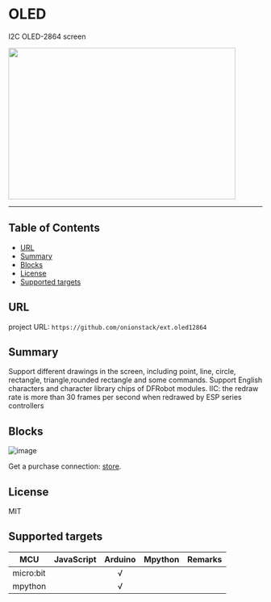 # OLED

I2C OLED-2864 screen

<img src="https://github.com/onionstack/ext.oled12864/blob/master/arduinoC/_images/featured.png" width="450" height="300" align=center>

---------------------------------------------------------

## Table of Contents

* [URL](#url)
* [Summary](#summary)
* [Blocks](#blocks)
* [License](#license)
* [Supported targets](#SupportedTargets)

## URL
project URL: ```https://github.com/onionstack/ext.oled12864```

## Summary
Support different drawings in the screen, including point, line, circle, rectangle, triangle,rounded rectangle and some commands.
Support English characters and character library chips of DFRobot modules.
IIC: the redraw rate is more than 30 frames per second when redrawed by ESP series controllers

## Blocks

![image](https://github.com/onionstack/ext.oled12864/blob/master/arduinoC/_images/blocks.png)


Get a purchase connection: [store](https://www.dfrobot.com.cn/index.php).

## License

MIT

## Supported targets

MCU                | JavaScript    | Arduino   | Mpython    | Remarks
------------------ | :----------: | :----------: | :---------: | -----
micro:bit        |             |       √       |             | 
mpython        |             |        √      |             | 
